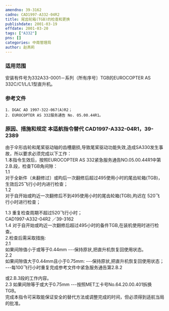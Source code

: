 ```yaml
---
amendno: 39-3162  
cadno: CAD1997-A332-04R2  
title: 尾齿轮箱(TGB)的检查和更换  
publishdate: 2001-03-19  
effdate: 2001-03-20  
tags: ["A332"]  
pns: []  
categories: 中南管理局  
author: 赵燕莉  
---
```

  
### 适用范围  
安装有件号为332A33-0001－系列（所有序号〕TGB的EUROCOPTER AS 332C/C1/L/L1型直升机。  
  
<!--more-->  
### 参考文件  
    1. DGAC AD 1997-322-067(A)R2；  
    2. EUROCOPTER AS 332服务通告 No. 05.00.44R1。  
  
### 原因、措施和规定 本适航指令替代 CAD1997-A332-04R1，39-2389  
由于伞形齿轮和尾桨驱动轴的齿槽磨损,导致尾桨驱动功能失效,造成SA330发生事故，所以要求必须完成以下工作：  
1.本指令生效后，按照EUROCOPTER AS 332紧急服务通告NO.05.00.44R1中第2.B.段，检查TGB角间隙：  
1.1  
 对于全新件（未翻修过〕或昀后一次翻修后超过495使用小时的尾齿轮箱(TGB)，生效后25飞行小时内进行检查；  
1.2  
 对于自开始或昀近一次翻修后不到495使用小时的尾齿轮箱(TGB),昀迟在 520飞行小时进行检查；  
  
1.3 重复检查周期不超过520飞行小时；  
       CAD1997-A332-04R2   ／39-3162  
1.4 对于自开始或昀近一次翻修后超过495小时的备件TGB,在装机使用时进行检查。  
2.检查后需采取措施:  
2.1  
 如果间隙值小于或等于0.44mm ---保持原状,把直升机恢复回使用状态。  
2.2  
 如果间隙值大于0.44mm且小于0.75mm:  ---保持原状,把直升机恢复回使用状态；       ---每100飞行小时重复完成参考文件中紧急服务通告第2.B.2  
  
或2.B.3段的工作内容。  
2.3 如果间隙等于或大于0.75mm ---按照MET工卡号No.64.20.00.401拆换TGB。  
    完成本指令可采取能保证安全的替代方法或调整完成的时间，但必须得到适航当局的批准。  
